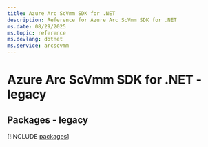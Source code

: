 ```yaml
---
title: Azure Arc ScVmm SDK for .NET
description: Reference for Azure Arc ScVmm SDK for .NET
ms.date: 08/29/2025
ms.topic: reference
ms.devlang: dotnet
ms.service: arcscvmm
---
```

# Azure Arc ScVmm SDK for .NET - legacy
## Packages - legacy
[!INCLUDE [packages](arc-scvmm-index.md)]
